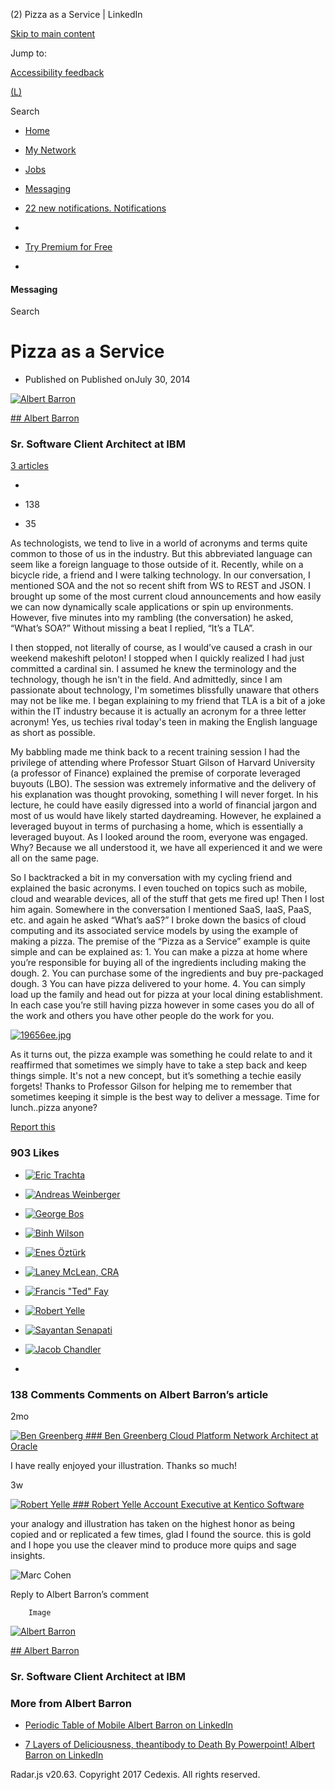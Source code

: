 (2) Pizza as a Service | LinkedIn

[Skip to main content](https://www.linkedin.com/pulse/20140730172610-9679881-pizza-as-a-service/#skip-link)

 Jump to:

 [Accessibility feedback](https://www.linkedin.com/pulse/20140730172610-9679881-pizza-as-a-service/mailto:a11y-feedback@linkedin.com)

[(L)](https://www.linkedin.com/feed/)

  Search

- [Home](https://www.linkedin.com/feed/)
- [My Network](https://www.linkedin.com/mynetwork/)
- [Jobs](https://www.linkedin.com/jobs/)
- [Messaging](https://www.linkedin.com/messaging/)
- [22 new notifications.  Notifications](https://www.linkedin.com/notifications/)

-

- [ Try Premium for Free](https://www.linkedin.com/premium/products/?upsellOrderOrigin=premium_nav_upsell_text)

-

#### Messaging

 Search

#  Pizza as a Service

- Published on Published onJuly 30, 2014

[ ![Albert Barron](:/70c2bb3a5bdec618e2b0440ddb96ee76)](https://www.linkedin.com/in/albertbarron/)

[ ##  Albert Barron](https://www.linkedin.com/in/albertbarron/)

###  Sr. Software Client Architect at IBM

[3 articles](https://www.linkedin.com/in/albertbarron/detail/recent-activity/posts/)

-

- 138

- 35

As technologists, we tend to live in a world of acronyms and terms quite common to those of us in the industry. But this abbreviated language can seem like a foreign language to those outside of it. Recently, while on a bicycle ride, a friend and I were talking technology. In our conversation, I mentioned SOA and the not so recent shift from WS to REST and JSON. I brought up some of the most current cloud announcements and how easily we can now dynamically scale applications or spin up environments. However, five minutes into my rambling (the conversation) he asked, “What’s SOA?” Without missing a beat I replied, “It’s a TLA”.

I then stopped, not literally of course, as I would’ve caused a crash in our weekend makeshift peloton! I stopped when I quickly realized I had just committed a cardinal sin. I assumed he knew the terminology and the technology, though he isn't in the field. And admittedly, since I am passionate about technology, I'm sometimes blissfully unaware that others may not be like me. I began explaining to my friend that TLA is a bit of a joke within the IT industry because it is actually an acronym for a three letter acronym! Yes, us techies rival today's teen in making the English language as short as possible.

My babbling made me think back to a recent training session I had the privilege of attending where Professor Stuart Gilson of Harvard University (a professor of Finance) explained the premise of corporate leveraged buyouts (LBO). The session was extremely informative and the delivery of his explanation was thought provoking, something I will never forget. In his lecture, he could have easily digressed into a world of financial jargon and most of us would have likely started daydreaming. However, he explained a leveraged buyout in terms of purchasing a home, which is essentially a leveraged buyout. As I looked around the room, everyone was engaged. Why? Because we all understood it, we have all experienced it and we were all on the same page.

So I backtracked a bit in my conversation with my cycling friend and explained the basic acronyms. I even touched on topics such as mobile, cloud and wearable devices, all of the stuff that gets me fired up! Then I lost him again. Somewhere in the conversation I mentioned SaaS, IaaS, PaaS, etc. and again he asked “What’s aaS?” I broke down the basics of cloud computing and its associated service models by using the example of making a pizza. The premise of the “Pizza as a Service” example is quite simple and can be explained as: 1. You can make a pizza at home where you’re responsible for buying all of the ingredients including making the dough. 2. You can purchase some of the ingredients and buy pre-packaged dough. 3 You can have pizza delivered to your home. 4. You can simply load up the family and head out for pizza at your local dining establishment. In each case you’re still having pizza however in some cases you do all of the work and others you have other people do the work for you.

[![19656ee.jpg](../_resources/9a892f7a2f3c1ae412546e60fdb1649f.jpg)](https://www.linkedin.com/today/post/article/20140730172610-9679881-pizza-as-a-service?trk=hb_ntf_MEGAPHONE_ARTICLE_COMMENT)

As it turns out, the pizza example was something he could relate to and it reaffirmed that sometimes we simply have to take a step back and keep things simple. It's not a new concept, but it’s something a techie easily forgets! Thanks to Professor Gilson for helping me to remember that sometimes keeping it simple is the best way to deliver a message. Time for lunch..pizza anyone?

 [Report this](https://www.linkedin.com/pulse/20140730172610-9679881-pizza-as-a-service/#)

###  903 Likes

- [ ![Eric Trachta](../_resources/cbb99dd1b0d65a90c8bbccf8780c1627.gif)](https://www.linkedin.com/in/eric-trachta-bb8953114/)

- [ ![Andreas Weinberger](../_resources/cf22ec3aa90968ceb74c576a02239188.jpg)](https://www.linkedin.com/in/andreasweinberger/)

- [ ![George Bos](../_resources/a38e356848f38c017823a154375a6cc5.jpg)](https://www.linkedin.com/in/georgebos/)

- [ ![Binh Wilson](../_resources/ef27c7f2e4536bc6ffb506ac43133e27.jpg)](https://www.linkedin.com/in/binhwilson/)

- [ ![Enes Öztürk](../_resources/b0f92b25f59718e708d419ee98ca29d1.jpg)](https://www.linkedin.com/in/enes-ozturk/)

- [ ![Laney McLean, CRA](../_resources/f27fdfbb94de0f335455797fed6a0faf.jpg)](https://www.linkedin.com/in/laneymclean/)

- [ ![Francis "Ted" Fay](../_resources/23d168ce44c4eb9e98d20df5fe21140f.jpg)](https://www.linkedin.com/in/francisfay/)

- [ ![Robert Yelle](../_resources/4a278938fe9b2e6f0e477bcf69451dc4.jpg)](https://www.linkedin.com/in/robertyelle/)

- [ ![Sayantan Senapati](../_resources/fd71e47a01122a1c5d60e2dd229b8177.jpg)](https://www.linkedin.com/in/sayantan-senapati-435177120/)

- [ ![Jacob Chandler](../_resources/e431efebae8722e4827352eb15371149.jpg)](https://www.linkedin.com/in/jacobchandler/)

-

###    138 Comments    Comments on Albert Barron’s article

 2mo

[ ![Ben Greenberg](../_resources/33a42005bae31e5ce66554ccdccc38f4.jpg)](https://www.linkedin.com/in/benjamingreenberg/)[ ###     Ben Greenberg     Cloud Platform Network Architect at Oracle](https://www.linkedin.com/in/benjamingreenberg/)

I have really enjoyed your illustration. Thanks so much!

 3w

[ ![Robert Yelle](../_resources/4a278938fe9b2e6f0e477bcf69451dc4.jpg)](https://www.linkedin.com/in/robertyelle/)[ ###     Robert Yelle     Account Executive at Kentico Software](https://www.linkedin.com/in/robertyelle/)

your analogy and illustration has taken on the highest honor as being copied and or replicated a few times, glad I found the source. this is gold and I hope you use the cleaver mind to produce more quips and sage insights.

 ![Marc Cohen](../_resources/870ee1b401bca41e68fcb6a777773e9d.jpg)

 Reply to Albert Barron’s comment

        Image

[ ![Albert Barron](:/70c2bb3a5bdec618e2b0440ddb96ee76)](https://www.linkedin.com/in/albertbarron/)

[ ## Albert Barron](https://www.linkedin.com/in/albertbarron/)

### Sr. Software Client Architect at IBM

###  More from Albert Barron

- [          Periodic Table of Mobile      Albert Barron on LinkedIn](https://www.linkedin.com/pulse/20141010205959-9679881-periodic-table-of-mobile/)

- [          7 Layers of Deliciousness, theantibody to Death By Powerpoint!      Albert Barron on LinkedIn](https://www.linkedin.com/pulse/20140827200736-9679881-7-layers-of-deliciousness-the-antibody-to-death-by-powerpoint/)

Radar.js v20.63. Copyright 2017 Cedexis. All rights reserved.